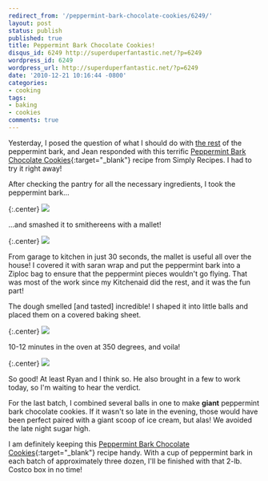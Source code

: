 ```yaml
---
redirect_from: '/peppermint-bark-chocolate-cookies/6249/'
layout: post
status: publish
published: true
title: Peppermint Bark Chocolate Cookies!
disqus_id: 6249 http://superduperfantastic.net/?p=6249 
wordpress_id: 6249
wordpress_url: http://superduperfantastic.net/?p=6249
date: '2010-12-21 10:16:44 -0800'
categories:
- cooking
tags:
- baking
- cookies
comments: true
---
```

Yesterday, I posed the question of what I should do with [the rest](/homemade-peppermint-mocha/) of the peppermint bark, and Jean responded with this terrific [Peppermint Bark Chocolate Cookies](http://simplyrecipes.com/recipes/peppermint_bark_chocolate_cookies/){:target="_blank"} recipe from Simply Recipes. I had to try it right away!

After checking the pantry for all the necessary ingredients, I took the peppermint bark...

{:.center}
![](http://farm6.static.flickr.com/5241/5274904703_40dab1c16f_b.jpg)

...and smashed it to smithereens with a mallet!

{:.center}
![](http://farm6.static.flickr.com/5248/5280883166_4f1eab5fb1_b.jpg)

From garage to kitchen in just 30 seconds, the mallet is useful all over the house! I covered it with saran wrap and put the peppermint bark into a Ziploc bag to ensure that the peppermint pieces wouldn't go flying. That was most of the work since my Kitchenaid did the rest, and it was the fun part!

The dough smelled [and tasted] incredible! I shaped it into little balls and placed them on a covered baking sheet.

{:.center}
![](http://farm6.static.flickr.com/5165/5280278943_efbe63b3c7_b.jpg)

10-12 minutes in the oven at 350 degrees, and voila!

{:.center}
![](http://farm6.static.flickr.com/5209/5280279041_edccd8b52b_b.jpg)

So good! At least Ryan and I think so. He also brought in a few to work today, so I'm waiting to hear the verdict.

For the last batch, I combined several balls in one to make **giant** peppermint bark chocolate cookies. If it wasn't so late in the evening, those would have been perfect paired with a giant scoop of ice cream, but alas! We avoided the late night sugar high.

I am definitely keeping this [Peppermint Bark Chocolate Cookies](http://simplyrecipes.com/recipes/peppermint_bark_chocolate_cookies/){:target="_blank"} recipe handy. With a cup of peppermint bark in each batch of approximately three dozen, I'll be finished with that 2-lb. Costco box in no time!